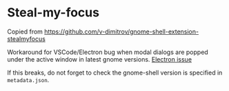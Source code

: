 # Steal-my-focus

Copied from https://github.com/v-dimitrov/gnome-shell-extension-stealmyfocus

Workaround for VSCode/Electron bug when modal dialogs are popped under the active window in latest gnome versions. [Electron issue](https://github.com/electron/electron/issues/32857)

If this breaks, do not forget to check the gnome-shell version is specified in `metadata.json`.
